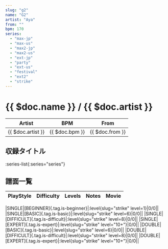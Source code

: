 ```yaml
---
slug: "g2"
name: "G2"
artist: "Aya"
from: ""
bpm: 170
series:
  - "max-jp"
  - "max-us"
  - "max2-jp"
  - "max2-us"
  - "ext-jp"
  - "party"
  - "ext-us"
  - "festival"
  - "ext2"
  - "strike"
---
```


# {{ $doc.name }} / {{ $doc.artist }}

|Artist|BPM|From|
|------|---|----|
|{{ $doc.artist }}|{{ $doc.bpm }}|{{ $doc.from }}|

## 収録タイトル

:series-list{:series="series"}

## 譜面一覧

|PlayStyle|Difficulty|Levels|Notes|Movie|
|---------|----------|------|-----|-----|
<!-- strike -->
|SINGLE|[BEGINNER]{.tag.is-beginner}|:level{slug="strike" level=1}|0/0||
|SINGLE|[BASIC]{.tag.is-basic}|:level{slug="strike" level=6}|0/0||
|SINGLE|[DIFFICULT]{.tag.is-difficult}|:level{slug="strike" level=8}|0/0||
|SINGLE|[EXPERT]{.tag.is-expert}|:level{slug="strike" level="10+"}|0/0||
|DOUBLE|[BASIC]{.tag.is-basic}|:level{slug="strike" level=6}|0/0||
|DOUBLE|[DIFFICULT]{.tag.is-difficult}|:level{slug="strike" level=8}|0/0||
|DOUBLE|[EXPERT]{.tag.is-expert}|:level{slug="strike" level="10+"}|0/0||
